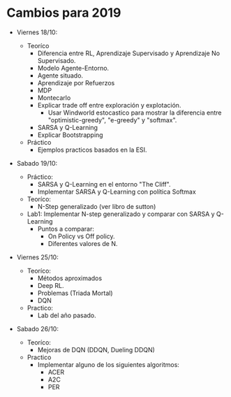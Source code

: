 # Cambios para 2019
- Viernes 18/10:
  - Teoríco
    - Diferencia entre RL, Aprendizaje Supervisado y Aprendizaje No Supervisado.
    - Modelo Agente-Entorno.
    - Agente situado.
    - Aprendizaje por Refuerzos
    - MDP
    - Montecarlo
    - Explicar trade off entre exploración y explotación.
      - Usar Windworld estocastico para mostrar la diferencia entre "optimistic-greedy", "e-greedy" y "softmax".
    - SARSA y Q-Learning
    - Explicar Bootstrapping
  - Práctico
    - Ejemplos practicos basados en la ESI.

- Sabado 19/10:
  - Práctico:
    - SARSA y Q-Learning en el entorno "The Cliff".
    - Implementar SARSA y Q-Learning con política Softmax
  - Teoríco:
    - N-Step generalizado (ver libro de sutton)
  - Lab1: Implementar N-step generalizado y comparar con SARSA y Q-Learning
    - Puntos a comparar:
      - On Policy vs Off policy.
      - Diferentes valores de N.

- Viernes 25/10:
  - Teoríco:
    - Métodos aproximados
    - Deep RL.
    - Problemas (Triada Mortal)
    - DQN
  - Practico:
    - Lab del año pasado.

- Sabado 26/10:
  - Teoríco:
    - Mejoras de DQN (DDQN, Dueling DDQN)
  - Practico
    - Implementar alguno de los siguientes algoritmos:
      - ACER
      - A2C
      - PER
